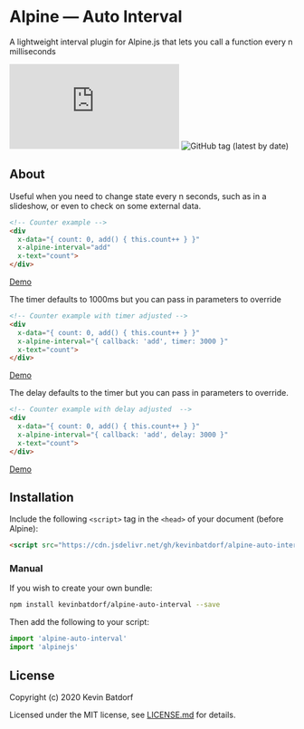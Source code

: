 
# Alpine — Auto Interval
A lightweight interval plugin for Alpine.js that lets you call a function every n milliseconds

![GitHub file size in bytes](https://img.shields.io/github/size/kevinbatdorf/alpine-auto-interval/dist/index.js?label=minified&style=flat-square)
![GitHub tag (latest by date)](https://img.shields.io/github/v/tag/kevinbatdorf/alpine-auto-interval?label=version&style=flat-square)

## About

Useful when you need to change state every n seconds, such as in a slideshow, or even to check on some external data.

```html
<!-- Counter example -->
<div
  x-data="{ count: 0, add() { this.count++ } }"
  x-alpine-interval="add"
  x-text="count">
</div>
```
[Demo](https://codepen.io/KevinBatdorf/pen/816d973df4cd45d060999c7dab8ceb98?editors=1000)

The timer defaults to 1000ms but you can pass in parameters to override
```html
<!-- Counter example with timer adjusted -->
<div
  x-data="{ count: 0, add() { this.count++ } }"
  x-alpine-interval="{ callback: 'add', timer: 3000 }"
  x-text="count">
</div>
```
[Demo](https://codepen.io/KevinBatdorf/pen/41aa6f9dddc37036ead75c086fb8f7c7?editors=1000)

The delay defaults to the timer but you can pass in parameters to override.
```html
<!-- Counter example with delay adjusted  -->
<div
  x-data="{ count: 0, add() { this.count++ } }"
  x-alpine-interval="{ callback: 'add', delay: 3000 }"
  x-text="count">
</div>
```
[Demo](https://codepen.io/KevinBatdorf/pen/20a55f4c172e86aa11d16de192475391?editors=1000)

## Installation

Include the following `<script>` tag in the `<head>` of your document (before Alpine):

```html
<script src="https://cdn.jsdelivr.net/gh/kevinbatdorf/alpine-auto-interval@0.x.x/dist/index.js"></script>
```

### Manual

If you wish to create your own bundle:

```bash
npm install kevinbatdorf/alpine-auto-interval --save
```

Then add the following to your script:

```javascript
import 'alpine-auto-interval'
import 'alpinejs'
```

## License

Copyright (c) 2020 Kevin Batdorf

Licensed under the MIT license, see [LICENSE.md](LICENSE.md) for details.
